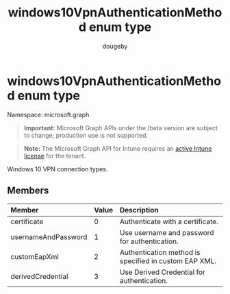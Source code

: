 ﻿---
title: "windows10VpnAuthenticationMethod enum type"
description: "Windows 10 VPN connection types."
author: "dougeby"
localization_priority: Normal
ms.prod: "intune"
doc_type: enumPageType
---

# windows10VpnAuthenticationMethod enum type

Namespace: microsoft.graph

> **Important:** Microsoft Graph APIs under the /beta version are subject to change; production use is not supported.

> **Note:** The Microsoft Graph API for Intune requires an [active Intune license](https://go.microsoft.com/fwlink/?linkid=839381) for the tenant.

Windows 10 VPN connection types.

## Members

| Member              | Value | Description                                           |
| :------------------ | :---- | :---------------------------------------------------- |
| certificate         | 0     | Authenticate with a certificate.                      |
| usernameAndPassword | 1     | Use username and password for authentication.         |
| customEapXml        | 2     | Authentication method is specified in custom EAP XML. |
| derivedCredential   | 3     | Use Derived Credential for authentication.            |
